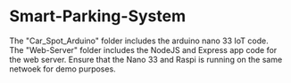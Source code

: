 # Smart-Parking-System

The "Car_Spot_Arduino" folder includes the arduino nano 33 IoT code.\
The "Web-Server" folder includes the NodeJS and Express app code for the web server.
Ensure that the Nano 33 and Raspi is running on the same netwoek for demo purposes.
